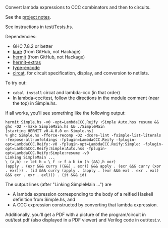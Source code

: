 Convert lambda expressions to CCC combinators and then to circuits.

See the [project notes](doc/notes.md).

See instructions in test/Tests.hs.

Dependencies:

*   GHC 7.8.2 or better
*   [kure](https://github.com/ku-fpg/kure) (from GitHub, not Hackage)
*   [hermit](https://github.com/ku-fpg/hermit/) (from GitHub, not Hackage)
*   [hermit-extras](http://github.com/conal/hermit-extras)
*   [type-encode](http://github.com/conal/type-encode)
*   [circat](https://github.com/conal/circat), for circuit specification, display, and conversion to netlists.

To try out:

*   `cabal install` circat and lambda-ccc (in that order)
*   In lambda-ccc/test, follow the directions in the module comment (near the top) in Simple.hs.

If all works, you'll see something like the following output:

    hermit Simple.hs -v0 -opt=LambdaCCC.Reify +Simple Auto.hss resume && ghc -O2 --make SimpleMain.hs && ./SimpleMain
    [starting HERMIT v0.4.0.0 on Simple.hs]
    % ghc Simple.hs -fforce-recomp -O2 -dcore-lint -fsimple-list-literals -fexpose-all-unfoldings -fplugin=LambdaCCC.Reify -fplugin-opt=LambdaCCC.Reify:-v0 -fplugin-opt=LambdaCCC.Reify:Simple: -fplugin-opt=LambdaCCC.Reify:Simple:Auto.hss -fplugin-opt=LambdaCCC.Reify:Simple:resume -v0
    Linking SimpleMain ...
    \ (a,b) -> let h = \ f -> f a b in (h (&&),h xor)
    (apply . (exr &&& curry ((&&) . exr)) &&& apply . (exr &&& curry (xor . exr))) . (id &&& curry (apply . (apply . (exr &&& exl . exr . exl) &&& exr . exr . exl))) . (it &&& id)

The output lines (after "Linking SimpleMain ...") are

*   A lambda expression corresponding to the body of a reified Haskell definition from Simple.hs, and
*   A CCC expression constructed by converting that lambda expression.

Additionally, you'll get a PDF with a picture of the program/circuit in out/test.pdf (also displayed in a PDF viewer) and Verilog code in out/test.v.
